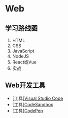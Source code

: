 # Web

## 学习路线图

1. HTML
2. CSS
3. JavaScript
4. NodeJS
5. React或Vue
6. 实战

## Web开发工具

* [工具][Visual Studio Code](https://code.visualstudio.com)
* [工具][CodeSandbox](https://codesandbox.io)
* [工具][CodePen](https://codepen.io)
